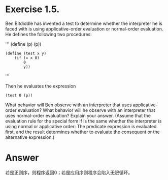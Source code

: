 Exercise 1.5.  
=======================================
Ben Bitdiddle has invented a test to determine whether the interpreter he is faced with is using applicative-order evaluation or normal-order evaluation. He defines the following two procedures:

'''
    (define (p) (p))
    
    (define (test x y)
        (if (= x 0)
            0
            y))
'''

Then he evaluates the expression

    (test 0 (p))

What behavior will Ben observe with an interpreter that uses applicative-order evaluation? What behavior will he observe with an interpreter that uses normal-order evaluation? Explain your answer. (Assume that the evaluation rule for the special form if is the same whether the interpreter is using normal or applicative order: The predicate expression is evaluated first, and the result determines whether to evaluate the consequent or the alternative expression.)




Answer
=======================================
若是正则序，则程序返回0；若是应用序则程序会陷入无限循环。
